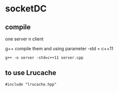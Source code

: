 # socketDC
## compile
one server n client

g++ compile them and using parameter -std = c++11

```
g++ -o server -std=c++11 server.cpp 
```
## to use Lrucache
```
#include "lrucache.hpp"
```
